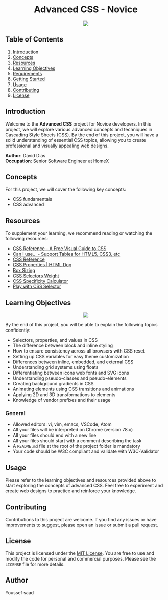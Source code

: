 <h1 align="center">Advanced CSS - Novice</h1>

<p align="center">
  <img src="https://appsilon.com/static/b5fc2ee778ab20854124eef40e6b1287/how-css-works.gif">
</p>

## Table of Contents

1. [Introduction](#introduction)
2. [Concepts](#concepts)
3. [Resources](#resources)
4. [Learning Objectives](#learning-objectives)
5. [Requirements](#requirements)
6. [Getting Started](#getting-started)
7. [Usage](#usage)
8. [Contributing](#contributing)
9. [License](#license)

## Introduction

Welcome to the **Advanced CSS** project for Novice developers. In this project, we will explore various advanced concepts and techniques in Cascading Style Sheets (CSS). By the end of this project, you will have a solid understanding of essential CSS topics, allowing you to create professional and visually appealing web designs.

**Author**: David Dias  
**Occupation**: Senior Software Engineer at HomeX

## Concepts

For this project, we will cover the following key concepts:

- CSS fundamentals
- CSS advanced

## Resources

To supplement your learning, we recommend reading or watching the following resources:

- [CSS Reference - A Free Visual Guide to CSS](https://example.com/css-reference)
- [Can I use... - Support Tables for HTML5, CSS3, etc](https://example.com/can-i-use)
- [CSS Reference](https://example.com/css-reference)
- [CSS Properties | HTML Dog](https://example.com/css-properties)
- [Box Sizing](https://example.com/box-sizing)
- [CSS Selectors Weight](https://example.com/css-selectors-weight)
- [CSS Specificity Calculator](https://example.com/css-specificity-calculator)
- [Play with CSS Selector](https://example.com/play-with-css-selector)

## Learning Objectives
<p align="center">
  <img src="https://media.tenor.com/GxjCdYluvgQAAAAC/css-css-magic.gif">
</p>

By the end of this project, you will be able to explain the following topics confidently:

- Selectors, properties, and values in CSS
- The difference between block and inline styling
- How to ensure consistency across all browsers with CSS reset
- Setting up CSS variables for easy theme customization
- Differences between inline, embedded, and external CSS
- Understanding grid systems using floats
- Differentiating between icons web fonts and SVG icons
- Understanding pseudo-classes and pseudo-elements
- Creating background gradients in CSS
- Animating elements using CSS transitions and animations
- Applying 2D and 3D transformations to elements
- Knowledge of vendor prefixes and their usage



### General

- Allowed editors: vi, vim, emacs, VSCode, Atom
- All your files will be interpreted on Chrome (version 78.x)
- All your files should end with a new line
- All your files should start with a comment describing the task
- A `README.md` file at the root of the project folder is mandatory
- Your code should be W3C compliant and validate with W3C-Validator


## Usage

Please refer to the learning objectives and resources provided above to start exploring the concepts of advanced CSS. Feel free to experiment and create web designs to practice and reinforce your knowledge.

## Contributing

Contributions to this project are welcome. If you find any issues or have improvements to suggest, please open an issue or submit a pull request.

## License

This project is licensed under the [MIT License](https://opensource.org/licenses/MIT). You are free to use and modify the code for personal and commercial purposes. Please see the `LICENSE` file for more details.

## Author
Youssef saad
